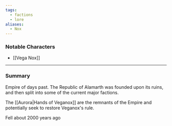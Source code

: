 ```yaml
---
tags:
  - factions
  - lore
aliases:
  - Nox
---
```

### Notable Characters
* [[Vega Nox]]

___
### Summary
Empire of days past. The Republic of Alamarth was founded upon its ruins, and then split into some of the current major factions.

The [[Aurora|Hands of Veganox]] are the remnants of the Empire and potentially seek to restore Veganox's rule.

Fell about 2000 years ago

